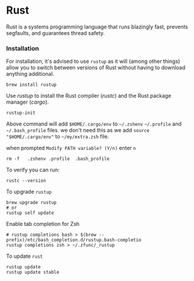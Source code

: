# Rust

Rust is a systems programming language that runs blazingly fast, prevents segfaults, and guarantees thread safety.

### Installation
For installation, it's advised to use `rustup` as it will (among other things) allow you to switch between versions of Rust without having to download anything additional.

```shell
brew install rustup
```

Use _rustup_ to install the Rust compiler (_rustc_) and the Rust package manager (_cargo_).

```shell
rustup-init
```

Above command will add `$HOME/.cargo/env` to `~/.zshenv` `~/.profile`  and `~/.bash_profile` files. 
we don't need this as we add `source "$HOME/.cargo/env"` to `~/my/extra.zsh` file.

when prompted `Modify PATH variable? (Y/n)` enter `n`

```shell
rm -f   .zshenv .profile  .bash_profile
```

To verify you can run:

```shell
rustc --version
```

To upgrade `rustup`

```shell
brew upgrade rustup
# or
rustup self update
```

Enable tab completion for Zsh
```shell
# rustup completions bash > $(brew --prefix)/etc/bash_completion.d/rustup.bash-completio
rustup completions zsh > ~/.zfunc/_rustup
```

To update `rust`

```shell
rustup update
rustup update stable
```
